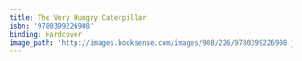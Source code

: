 ```yaml
---
title: The Very Hungry Caterpillar
isbn: '9780399226908'
binding: Hardcover
image_path: 'http://images.booksense.com/images/908/226/9780399226908.jpg'
---
```


